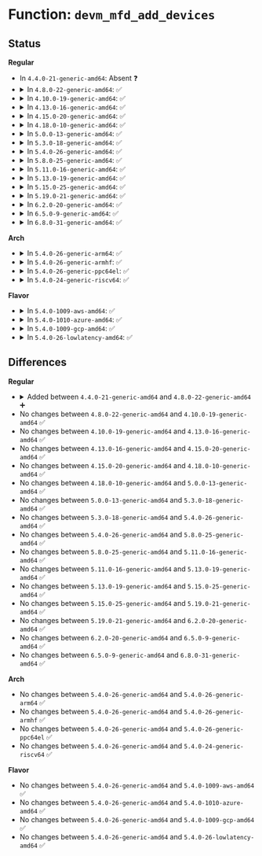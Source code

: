 # Function: <code>devm_mfd_add_devices</code>

## Status
<b>Regular</b>
<ul>
<li>
In <code>4.4.0-21-generic-amd64</code>: Absent ❓
</li>
<li>
<details>
<summary>In <code>4.8.0-22-generic-amd64</code>: ✅</summary>

```c
int devm_mfd_add_devices(struct device * dev, int id, const struct mfd_cell * cells, int n_devs, struct resource * mem_base, int irq_base, struct irq_domain * domain)
```

```json
{
  "name": "devm_mfd_add_devices",
  "collision_type": "Unique Global",
  "inline_type": "No",
  "funcs": [
    {
      "addr": 18446744071585006000,
      "name": "devm_mfd_add_devices",
      "external": true,
      "loc": "drivers/mfd/mfd-core.c:349",
      "file": "drivers/mfd/mfd-core.c",
      "inline": "seen, unknown",
      "caller_inline": [],
      "caller_func": [
        "drivers/mfd/wm8400-core.c:wm8400_register_codec",
        "drivers/mfd/tps65910.c:tps65910_i2c_probe",
        "drivers/mfd/rc5t583.c:rc5t583_i2c_probe",
        "drivers/mfd/sec-core.c:sec_pmic_probe",
        "drivers/mfd/as3711.c:as3711_i2c_probe"
      ]
    }
  ],
  "symbols": [
    {
      "addr": 18446744071585006000,
      "name": "devm_mfd_add_devices",
      "section": ".text",
      "bind": "STB_GLOBAL",
      "size": 168
    }
  ]
}
```
</details>
</li>
<li>
<details>
<summary>In <code>4.10.0-19-generic-amd64</code>: ✅</summary>

```c
int devm_mfd_add_devices(struct device * dev, int id, const struct mfd_cell * cells, int n_devs, struct resource * mem_base, int irq_base, struct irq_domain * domain)
```

```json
{
  "name": "devm_mfd_add_devices",
  "collision_type": "Unique Global",
  "inline_type": "No",
  "funcs": [
    {
      "addr": 18446744071585189456,
      "name": "devm_mfd_add_devices",
      "external": true,
      "loc": "drivers/mfd/mfd-core.c:349",
      "file": "drivers/mfd/mfd-core.c",
      "inline": "seen, unknown",
      "caller_inline": [],
      "caller_func": [
        "drivers/mfd/wm8400-core.c:wm8400_register_codec",
        "drivers/mfd/tps65910.c:tps65910_i2c_probe",
        "drivers/mfd/rc5t583.c:rc5t583_i2c_probe",
        "drivers/mfd/sec-core.c:sec_pmic_probe",
        "drivers/mfd/as3711.c:as3711_i2c_probe"
      ]
    }
  ],
  "symbols": [
    {
      "addr": 18446744071585189456,
      "name": "devm_mfd_add_devices",
      "section": ".text",
      "bind": "STB_GLOBAL",
      "size": 168
    }
  ]
}
```
</details>
</li>
<li>
<details>
<summary>In <code>4.13.0-16-generic-amd64</code>: ✅</summary>

```c
int devm_mfd_add_devices(struct device * dev, int id, const struct mfd_cell * cells, int n_devs, struct resource * mem_base, int irq_base, struct irq_domain * domain)
```

```json
{
  "name": "devm_mfd_add_devices",
  "collision_type": "Unique Global",
  "inline_type": "No",
  "funcs": [
    {
      "addr": 18446744071585271600,
      "name": "devm_mfd_add_devices",
      "external": true,
      "loc": "drivers/mfd/mfd-core.c:349",
      "file": "drivers/mfd/mfd-core.c",
      "inline": "seen, unknown",
      "caller_inline": [],
      "caller_func": [
        "drivers/mfd/wm8400-core.c:wm8400_register_codec",
        "drivers/mfd/tps65910.c:tps65910_i2c_probe",
        "drivers/mfd/rc5t583.c:rc5t583_i2c_probe",
        "drivers/mfd/sec-core.c:sec_pmic_probe",
        "drivers/mfd/as3711.c:as3711_i2c_probe"
      ]
    }
  ],
  "symbols": [
    {
      "addr": 18446744071585271600,
      "name": "devm_mfd_add_devices",
      "section": ".text",
      "bind": "STB_GLOBAL",
      "size": 165
    }
  ]
}
```
</details>
</li>
<li>
<details>
<summary>In <code>4.15.0-20-generic-amd64</code>: ✅</summary>

```c
int devm_mfd_add_devices(struct device * dev, int id, const struct mfd_cell * cells, int n_devs, struct resource * mem_base, int irq_base, struct irq_domain * domain)
```

```json
{
  "name": "devm_mfd_add_devices",
  "collision_type": "Unique Global",
  "inline_type": "No",
  "funcs": [
    {
      "addr": 18446744071585699664,
      "name": "devm_mfd_add_devices",
      "external": true,
      "loc": "drivers/mfd/mfd-core.c:349",
      "file": "drivers/mfd/mfd-core.c",
      "inline": "seen, unknown",
      "caller_inline": [],
      "caller_func": [
        "drivers/mfd/wm8400-core.c:wm8400_register_codec",
        "drivers/mfd/tps65910.c:tps65910_i2c_probe",
        "drivers/mfd/tps68470.c:tps68470_probe",
        "drivers/mfd/rc5t583.c:rc5t583_i2c_probe",
        "drivers/mfd/sec-core.c:sec_pmic_probe",
        "drivers/mfd/as3711.c:as3711_i2c_probe",
        "drivers/mfd/intel_soc_pmic_chtwc.c:cht_wc_probe"
      ]
    }
  ],
  "symbols": [
    {
      "addr": 18446744071585699664,
      "name": "devm_mfd_add_devices",
      "section": ".text",
      "bind": "STB_GLOBAL",
      "size": 165
    }
  ]
}
```
</details>
</li>
<li>
<details>
<summary>In <code>4.18.0-10-generic-amd64</code>: ✅</summary>

```c
int devm_mfd_add_devices(struct device * dev, int id, const struct mfd_cell * cells, int n_devs, struct resource * mem_base, int irq_base, struct irq_domain * domain)
```

```json
{
  "name": "devm_mfd_add_devices",
  "collision_type": "Unique Global",
  "inline_type": "No",
  "funcs": [
    {
      "addr": 18446744071585945728,
      "name": "devm_mfd_add_devices",
      "external": true,
      "loc": "drivers/mfd/mfd-core.c:349",
      "file": "drivers/mfd/mfd-core.c",
      "inline": "seen, unknown",
      "caller_inline": [],
      "caller_func": [
        "drivers/mfd/wm8400-core.c:wm8400_register_codec",
        "drivers/mfd/tps65910.c:tps65910_i2c_probe",
        "drivers/mfd/tps68470.c:tps68470_probe",
        "drivers/mfd/rc5t583.c:rc5t583_i2c_probe",
        "drivers/mfd/sec-core.c:sec_pmic_probe",
        "drivers/mfd/as3711.c:as3711_i2c_probe",
        "drivers/mfd/intel_soc_pmic_chtwc.c:cht_wc_probe"
      ]
    }
  ],
  "symbols": [
    {
      "addr": 18446744071585945728,
      "name": "devm_mfd_add_devices",
      "section": ".text",
      "bind": "STB_GLOBAL",
      "size": 165
    }
  ]
}
```
</details>
</li>
<li>
<details>
<summary>In <code>5.0.0-13-generic-amd64</code>: ✅</summary>

```c
int devm_mfd_add_devices(struct device * dev, int id, const struct mfd_cell * cells, int n_devs, struct resource * mem_base, int irq_base, struct irq_domain * domain)
```

```json
{
  "name": "devm_mfd_add_devices",
  "collision_type": "Unique Global",
  "inline_type": "No",
  "funcs": [
    {
      "addr": 18446744071586081904,
      "name": "devm_mfd_add_devices",
      "external": true,
      "loc": "drivers/mfd/mfd-core.c:349",
      "file": "drivers/mfd/mfd-core.c",
      "inline": "seen, unknown",
      "caller_inline": [],
      "caller_func": [
        "drivers/mfd/wm8400-core.c:wm8400_register_codec",
        "drivers/mfd/tps65910.c:tps65910_i2c_probe",
        "drivers/mfd/tps68470.c:tps68470_probe",
        "drivers/mfd/da9063-core.c:da9063_device_init",
        "drivers/mfd/da9063-core.c:da9063_device_init",
        "drivers/mfd/rc5t583.c:rc5t583_i2c_probe",
        "drivers/mfd/sec-core.c:sec_pmic_probe",
        "drivers/mfd/as3711.c:as3711_i2c_probe",
        "drivers/mfd/intel_soc_pmic_chtwc.c:cht_wc_probe"
      ]
    }
  ],
  "symbols": [
    {
      "addr": 18446744071586081904,
      "name": "devm_mfd_add_devices",
      "section": ".text",
      "bind": "STB_GLOBAL",
      "size": 165
    }
  ]
}
```
</details>
</li>
<li>
<details>
<summary>In <code>5.3.0-18-generic-amd64</code>: ✅</summary>

```c
int devm_mfd_add_devices(struct device * dev, int id, const struct mfd_cell * cells, int n_devs, struct resource * mem_base, int irq_base, struct irq_domain * domain)
```

```json
{
  "name": "devm_mfd_add_devices",
  "collision_type": "Unique Global",
  "inline_type": "No",
  "funcs": [
    {
      "addr": 18446744071586317040,
      "name": "devm_mfd_add_devices",
      "external": true,
      "loc": "drivers/mfd/mfd-core.c:359",
      "file": "drivers/mfd/mfd-core.c",
      "inline": "seen, unknown",
      "caller_inline": [],
      "caller_func": [
        "drivers/mfd/wm8400-core.c:wm8400_register_codec",
        "drivers/mfd/tps65910.c:tps65910_i2c_probe",
        "drivers/mfd/tps68470.c:tps68470_probe",
        "drivers/mfd/da9063-core.c:da9063_device_init",
        "drivers/mfd/da9063-core.c:da9063_device_init",
        "drivers/mfd/rc5t583.c:rc5t583_i2c_probe",
        "drivers/mfd/sec-core.c:sec_pmic_probe",
        "drivers/mfd/as3711.c:as3711_i2c_probe",
        "drivers/mfd/intel_soc_pmic_chtwc.c:cht_wc_probe"
      ]
    }
  ],
  "symbols": [
    {
      "addr": 18446744071586317040,
      "name": "devm_mfd_add_devices",
      "section": ".text",
      "bind": "STB_GLOBAL",
      "size": 163
    }
  ]
}
```
</details>
</li>
<li>
<details>
<summary>In <code>5.4.0-26-generic-amd64</code>: ✅</summary>

```c
int devm_mfd_add_devices(struct device * dev, int id, const struct mfd_cell * cells, int n_devs, struct resource * mem_base, int irq_base, struct irq_domain * domain)
```

```json
{
  "name": "devm_mfd_add_devices",
  "collision_type": "Unique Global",
  "inline_type": "No",
  "funcs": [
    {
      "addr": 18446744071586465216,
      "name": "devm_mfd_add_devices",
      "external": true,
      "loc": "drivers/mfd/mfd-core.c:359",
      "file": "drivers/mfd/mfd-core.c",
      "inline": "seen, unknown",
      "caller_inline": [],
      "caller_func": [
        "drivers/mfd/wm8400-core.c:wm8400_register_codec",
        "drivers/mfd/tps65910.c:tps65910_i2c_probe",
        "drivers/mfd/tps68470.c:tps68470_probe",
        "drivers/mfd/da9063-core.c:da9063_device_init",
        "drivers/mfd/da9063-core.c:da9063_device_init",
        "drivers/mfd/rc5t583.c:rc5t583_i2c_probe",
        "drivers/mfd/sec-core.c:sec_pmic_probe",
        "drivers/mfd/as3711.c:as3711_i2c_probe",
        "drivers/mfd/intel_soc_pmic_chtwc.c:cht_wc_probe"
      ]
    }
  ],
  "symbols": [
    {
      "addr": 18446744071586465216,
      "name": "devm_mfd_add_devices",
      "section": ".text",
      "bind": "STB_GLOBAL",
      "size": 163
    }
  ]
}
```
</details>
</li>
<li>
<details>
<summary>In <code>5.8.0-25-generic-amd64</code>: ✅</summary>

```c
int devm_mfd_add_devices(struct device * dev, int id, const struct mfd_cell * cells, int n_devs, struct resource * mem_base, int irq_base, struct irq_domain * domain)
```

```json
{
  "name": "devm_mfd_add_devices",
  "collision_type": "Unique Global",
  "inline_type": "No",
  "funcs": [
    {
      "addr": 18446744071587242016,
      "name": "devm_mfd_add_devices",
      "external": true,
      "loc": "drivers/mfd/mfd-core.c:322",
      "file": "drivers/mfd/mfd-core.c",
      "inline": "seen, unknown",
      "caller_inline": [],
      "caller_func": [
        "drivers/mfd/wm8400-core.c:wm8400_register_codec",
        "drivers/mfd/tps65910.c:tps65910_i2c_probe",
        "drivers/mfd/tps68470.c:tps68470_probe",
        "drivers/mfd/da9063-core.c:da9063_device_init",
        "drivers/mfd/da9063-core.c:da9063_device_init",
        "drivers/mfd/rc5t583.c:rc5t583_i2c_probe",
        "drivers/mfd/sec-core.c:sec_pmic_probe",
        "drivers/mfd/as3711.c:as3711_i2c_probe",
        "drivers/mfd/intel_soc_pmic_chtwc.c:cht_wc_probe"
      ]
    }
  ],
  "symbols": [
    {
      "addr": 18446744071587242016,
      "name": "devm_mfd_add_devices",
      "section": ".text",
      "bind": "STB_GLOBAL",
      "size": 257
    }
  ]
}
```
</details>
</li>
<li>
<details>
<summary>In <code>5.11.0-16-generic-amd64</code>: ✅</summary>

```c
int devm_mfd_add_devices(struct device * dev, int id, const struct mfd_cell * cells, int n_devs, struct resource * mem_base, int irq_base, struct irq_domain * domain)
```

```json
{
  "name": "devm_mfd_add_devices",
  "collision_type": "Unique Global",
  "inline_type": "No",
  "funcs": [
    {
      "addr": 18446744071587311232,
      "name": "devm_mfd_add_devices",
      "external": true,
      "loc": "drivers/mfd/mfd-core.c:417",
      "file": "drivers/mfd/mfd-core.c",
      "inline": "seen, unknown",
      "caller_inline": [],
      "caller_func": [
        "drivers/mfd/wm8400-core.c:wm8400_register_codec",
        "drivers/mfd/tps65910.c:tps65910_i2c_probe",
        "drivers/mfd/tps68470.c:tps68470_probe",
        "drivers/mfd/da9063-core.c:da9063_device_init",
        "drivers/mfd/da9063-core.c:da9063_device_init",
        "drivers/mfd/rc5t583.c:rc5t583_i2c_probe",
        "drivers/mfd/sec-core.c:sec_pmic_probe",
        "drivers/mfd/as3711.c:as3711_i2c_probe",
        "drivers/mfd/intel_soc_pmic_chtwc.c:cht_wc_probe"
      ]
    }
  ],
  "symbols": [
    {
      "addr": 18446744071587311232,
      "name": "devm_mfd_add_devices",
      "section": ".text",
      "bind": "STB_GLOBAL",
      "size": 318
    }
  ]
}
```
</details>
</li>
<li>
<details>
<summary>In <code>5.13.0-19-generic-amd64</code>: ✅</summary>

```c
int devm_mfd_add_devices(struct device * dev, int id, const struct mfd_cell * cells, int n_devs, struct resource * mem_base, int irq_base, struct irq_domain * domain)
```

```json
{
  "name": "devm_mfd_add_devices",
  "collision_type": "Unique Global",
  "inline_type": "No",
  "funcs": [
    {
      "addr": 18446744071587198368,
      "name": "devm_mfd_add_devices",
      "external": true,
      "loc": "drivers/mfd/mfd-core.c:411",
      "file": "drivers/mfd/mfd-core.c",
      "inline": "seen, unknown",
      "caller_inline": [],
      "caller_func": [
        "drivers/mfd/wm8400-core.c:wm8400_register_codec",
        "drivers/mfd/tps65910.c:tps65910_i2c_probe",
        "drivers/mfd/tps68470.c:tps68470_probe",
        "drivers/mfd/da9063-core.c:da9063_device_init",
        "drivers/mfd/da9063-core.c:da9063_device_init",
        "drivers/mfd/rc5t583.c:rc5t583_i2c_probe",
        "drivers/mfd/sec-core.c:sec_pmic_probe",
        "drivers/mfd/as3711.c:as3711_i2c_probe",
        "drivers/mfd/intel_soc_pmic_chtwc.c:cht_wc_probe"
      ]
    }
  ],
  "symbols": [
    {
      "addr": 18446744071587198368,
      "name": "devm_mfd_add_devices",
      "section": ".text",
      "bind": "STB_GLOBAL",
      "size": 309
    }
  ]
}
```
</details>
</li>
<li>
<details>
<summary>In <code>5.15.0-25-generic-amd64</code>: ✅</summary>

```c
int devm_mfd_add_devices(struct device * dev, int id, const struct mfd_cell * cells, int n_devs, struct resource * mem_base, int irq_base, struct irq_domain * domain)
```

```json
{
  "name": "devm_mfd_add_devices",
  "collision_type": "Unique Global",
  "inline_type": "No",
  "funcs": [
    {
      "addr": 18446744071587760336,
      "name": "devm_mfd_add_devices",
      "external": true,
      "loc": "drivers/mfd/mfd-core.c:413",
      "file": "drivers/mfd/mfd-core.c",
      "inline": "seen, unknown",
      "caller_inline": [],
      "caller_func": [
        "drivers/mfd/wm8400-core.c:wm8400_register_codec",
        "drivers/mfd/tps65910.c:tps65910_i2c_probe",
        "drivers/mfd/da9063-core.c:da9063_device_init",
        "drivers/mfd/da9063-core.c:da9063_device_init",
        "drivers/mfd/rc5t583.c:rc5t583_i2c_probe",
        "drivers/mfd/as3711.c:as3711_i2c_probe",
        "drivers/mfd/intel_soc_pmic_chtwc.c:cht_wc_probe"
      ]
    }
  ],
  "symbols": [
    {
      "addr": 18446744071587760336,
      "name": "devm_mfd_add_devices",
      "section": ".text",
      "bind": "STB_GLOBAL",
      "size": 316
    }
  ]
}
```
</details>
</li>
<li>
<details>
<summary>In <code>5.19.0-21-generic-amd64</code>: ✅</summary>

```c
int devm_mfd_add_devices(struct device * dev, int id, const struct mfd_cell * cells, int n_devs, struct resource * mem_base, int irq_base, struct irq_domain * domain)
```

```json
{
  "name": "devm_mfd_add_devices",
  "collision_type": "Unique Global",
  "inline_type": "No",
  "funcs": [
    {
      "addr": 18446744071589105600,
      "name": "devm_mfd_add_devices",
      "external": true,
      "loc": "drivers/mfd/mfd-core.c:413",
      "file": "drivers/mfd/mfd-core.c",
      "inline": "seen, unknown",
      "caller_inline": [],
      "caller_func": [
        "drivers/mfd/wm8400-core.c:wm8400_register_codec",
        "drivers/mfd/tps65910.c:tps65910_i2c_probe",
        "drivers/mfd/da9063-core.c:da9063_device_init",
        "drivers/mfd/da9063-core.c:da9063_device_init",
        "drivers/mfd/rc5t583.c:rc5t583_i2c_probe",
        "drivers/mfd/as3711.c:as3711_i2c_probe",
        "drivers/mfd/intel_soc_pmic_chtwc.c:cht_wc_probe"
      ]
    }
  ],
  "symbols": [
    {
      "addr": 18446744071589105600,
      "name": "devm_mfd_add_devices",
      "section": ".text",
      "bind": "STB_GLOBAL",
      "size": 353
    }
  ]
}
```
</details>
</li>
<li>
<details>
<summary>In <code>6.2.0-20-generic-amd64</code>: ✅</summary>

```c
int devm_mfd_add_devices(struct device * dev, int id, const struct mfd_cell * cells, int n_devs, struct resource * mem_base, int irq_base, struct irq_domain * domain)
```

```json
{
  "name": "devm_mfd_add_devices",
  "collision_type": "Unique Global",
  "inline_type": "No",
  "funcs": [
    {
      "addr": 18446744071590642432,
      "name": "devm_mfd_add_devices",
      "external": true,
      "loc": "drivers/mfd/mfd-core.c:437",
      "file": "drivers/mfd/mfd-core.c",
      "inline": "seen, unknown",
      "caller_inline": [],
      "caller_func": [
        "drivers/mfd/wm8400-core.c:wm8400_register_codec",
        "drivers/mfd/tps65910.c:tps65910_i2c_probe",
        "drivers/mfd/da9063-core.c:da9063_device_init",
        "drivers/mfd/da9063-core.c:da9063_device_init",
        "drivers/mfd/rc5t583.c:rc5t583_i2c_probe",
        "drivers/mfd/as3711.c:as3711_i2c_probe",
        "drivers/mfd/intel_soc_pmic_chtwc.c:cht_wc_probe"
      ]
    }
  ],
  "symbols": [
    {
      "addr": 18446744071590642432,
      "name": "devm_mfd_add_devices",
      "section": ".text",
      "bind": "STB_GLOBAL",
      "size": 353
    }
  ]
}
```
</details>
</li>
<li>
<details>
<summary>In <code>6.5.0-9-generic-amd64</code>: ✅</summary>

```c
int devm_mfd_add_devices(struct device * dev, int id, const struct mfd_cell * cells, int n_devs, struct resource * mem_base, int irq_base, struct irq_domain * domain)
```

```json
{
  "name": "devm_mfd_add_devices",
  "collision_type": "Unique Global",
  "inline_type": "No",
  "funcs": [
    {
      "addr": 18446744071590983296,
      "name": "devm_mfd_add_devices",
      "external": true,
      "loc": "drivers/mfd/mfd-core.c:407",
      "file": "drivers/mfd/mfd-core.c",
      "inline": "seen, unknown",
      "caller_inline": [],
      "caller_func": [
        "drivers/mfd/wm8400-core.c:wm8400_register_codec",
        "drivers/mfd/tps65910.c:tps65910_i2c_probe",
        "drivers/mfd/da9063-core.c:da9063_device_init",
        "drivers/mfd/da9063-core.c:da9063_device_init",
        "drivers/mfd/rc5t583.c:rc5t583_i2c_probe",
        "drivers/mfd/as3711.c:as3711_i2c_probe",
        "drivers/mfd/intel_soc_pmic_chtwc.c:cht_wc_probe"
      ]
    }
  ],
  "symbols": [
    {
      "addr": 18446744071590983296,
      "name": "devm_mfd_add_devices",
      "section": ".text",
      "bind": "STB_GLOBAL",
      "size": 350
    }
  ]
}
```
</details>
</li>
<li>
<details>
<summary>In <code>6.8.0-31-generic-amd64</code>: ✅</summary>

```c
int devm_mfd_add_devices(struct device * dev, int id, const struct mfd_cell * cells, int n_devs, struct resource * mem_base, int irq_base, struct irq_domain * domain)
```

```json
{
  "name": "devm_mfd_add_devices",
  "collision_type": "Unique Global",
  "inline_type": "No",
  "funcs": [
    {
      "addr": 18446744071591327264,
      "name": "devm_mfd_add_devices",
      "external": true,
      "loc": "drivers/mfd/mfd-core.c:414",
      "file": "drivers/mfd/mfd-core.c",
      "inline": "seen, unknown",
      "caller_inline": [],
      "caller_func": [
        "drivers/mfd/wm8400-core.c:wm8400_register_codec",
        "drivers/mfd/tps65910.c:tps65910_i2c_probe",
        "drivers/mfd/twl-core.c:twl_probe",
        "drivers/mfd/da9063-core.c:da9063_device_init",
        "drivers/mfd/da9063-core.c:da9063_device_init",
        "drivers/mfd/rc5t583.c:rc5t583_i2c_probe",
        "drivers/mfd/as3711.c:as3711_i2c_probe",
        "drivers/mfd/intel_soc_pmic_chtwc.c:cht_wc_probe"
      ]
    }
  ],
  "symbols": [
    {
      "addr": 18446744071591327264,
      "name": "devm_mfd_add_devices",
      "section": ".text",
      "bind": "STB_GLOBAL",
      "size": 350
    }
  ]
}
```
</details>
</li>
</ul>
<b>Arch</b>
<ul>
<li>
<details>
<summary>In <code>5.4.0-26-generic-arm64</code>: ✅</summary>

```c
int devm_mfd_add_devices(struct device * dev, int id, const struct mfd_cell * cells, int n_devs, struct resource * mem_base, int irq_base, struct irq_domain * domain)
```

```json
{
  "name": "devm_mfd_add_devices",
  "collision_type": "Unique Global",
  "inline_type": "No",
  "funcs": [
    {
      "addr": 18446603336499332928,
      "name": "devm_mfd_add_devices",
      "external": true,
      "loc": "drivers/mfd/mfd-core.c:359",
      "file": "drivers/mfd/mfd-core.c",
      "inline": "seen, unknown",
      "caller_inline": [],
      "caller_func": [
        "drivers/mfd/bcm2835-pm.c:bcm2835_pm_probe",
        "drivers/mfd/bcm2835-pm.c:bcm2835_pm_probe",
        "drivers/mfd/wm8400-core.c:wm8400_register_codec",
        "drivers/mfd/tps65910.c:tps65910_i2c_probe",
        "drivers/mfd/tps68470.c:tps68470_probe",
        "drivers/mfd/da9063-core.c:da9063_device_init",
        "drivers/mfd/da9063-core.c:da9063_device_init",
        "drivers/mfd/max77620.c:max77620_probe",
        "drivers/mfd/max77686.c:max77686_i2c_probe",
        "drivers/mfd/rc5t583.c:rc5t583_i2c_probe",
        "drivers/mfd/sec-core.c:sec_pmic_probe",
        "drivers/mfd/as3711.c:as3711_i2c_probe",
        "drivers/mfd/as3722.c:as3722_i2c_probe"
      ]
    }
  ],
  "symbols": [
    {
      "addr": 18446603336499332928,
      "name": "devm_mfd_add_devices",
      "section": ".text",
      "bind": "STB_GLOBAL",
      "size": 220
    }
  ]
}
```
</details>
</li>
<li>
<details>
<summary>In <code>5.4.0-26-generic-armhf</code>: ✅</summary>

```c
int devm_mfd_add_devices(struct device * dev, int id, const struct mfd_cell * cells, int n_devs, struct resource * mem_base, int irq_base, struct irq_domain * domain)
```

```json
{
  "name": "devm_mfd_add_devices",
  "collision_type": "Unique Global",
  "inline_type": "No",
  "funcs": [
    {
      "addr": 3231882712,
      "name": "devm_mfd_add_devices",
      "external": true,
      "loc": "drivers/mfd/mfd-core.c:359",
      "file": "drivers/mfd/mfd-core.c",
      "inline": "seen, unknown",
      "caller_inline": [],
      "caller_func": [
        "drivers/mfd/wm8400-core.c:wm8400_i2c_probe",
        "drivers/mfd/tps65217.c:tps65217_probe",
        "drivers/mfd/tps65910.c:tps65910_i2c_probe",
        "drivers/mfd/da9063-core.c:da9063_device_init",
        "drivers/mfd/da9063-core.c:da9063_device_init",
        "drivers/mfd/max77620.c:max77620_probe",
        "drivers/mfd/max77686.c:max77686_i2c_probe",
        "drivers/mfd/rc5t583.c:rc5t583_i2c_probe",
        "drivers/mfd/sec-core.c:sec_pmic_probe",
        "drivers/mfd/as3711.c:as3711_i2c_probe",
        "drivers/mfd/as3722.c:as3722_i2c_probe"
      ]
    }
  ],
  "symbols": [
    {
      "addr": 3231882712,
      "name": "devm_mfd_add_devices",
      "section": ".text",
      "bind": "STB_GLOBAL",
      "size": 180
    }
  ]
}
```
</details>
</li>
<li>
<details>
<summary>In <code>5.4.0-26-generic-ppc64el</code>: ✅</summary>

```c
int devm_mfd_add_devices(struct device * dev, int id, const struct mfd_cell * cells, int n_devs, struct resource * mem_base, int irq_base, struct irq_domain * domain)
```

```json
{
  "name": "devm_mfd_add_devices",
  "collision_type": "Unique Global",
  "inline_type": "No",
  "funcs": [
    {
      "addr": 13835058055292555632,
      "name": "devm_mfd_add_devices",
      "external": true,
      "loc": "drivers/mfd/mfd-core.c:359",
      "file": "drivers/mfd/mfd-core.c",
      "inline": "seen, unknown",
      "caller_inline": [],
      "caller_func": [
        "drivers/mfd/wm8400-core.c:wm8400_register_codec",
        "drivers/mfd/tps65910.c:tps65910_i2c_probe",
        "drivers/mfd/da9063-core.c:da9063_device_init",
        "drivers/mfd/da9063-core.c:da9063_device_init",
        "drivers/mfd/max77620.c:max77620_probe",
        "drivers/mfd/max77686.c:max77686_i2c_probe",
        "drivers/mfd/rc5t583.c:rc5t583_i2c_probe",
        "drivers/mfd/sec-core.c:sec_pmic_probe",
        "drivers/mfd/as3711.c:as3711_i2c_probe",
        "drivers/mfd/as3722.c:as3722_i2c_probe"
      ]
    }
  ],
  "symbols": [
    {
      "addr": 13835058055292555632,
      "name": "devm_mfd_add_devices",
      "section": ".text",
      "bind": "STB_GLOBAL",
      "size": 312
    }
  ]
}
```
</details>
</li>
<li>
<details>
<summary>In <code>5.4.0-24-generic-riscv64</code>: ✅</summary>

```c
int devm_mfd_add_devices(struct device * dev, int id, const struct mfd_cell * cells, int n_devs, struct resource * mem_base, int irq_base, struct irq_domain * domain)
```

```json
{
  "name": "devm_mfd_add_devices",
  "collision_type": "Unique Global",
  "inline_type": "No",
  "funcs": [
    {
      "addr": 18446743936276578404,
      "name": "devm_mfd_add_devices",
      "external": true,
      "loc": "drivers/mfd/mfd-core.c:359",
      "file": "drivers/mfd/mfd-core.c",
      "inline": "seen, unknown",
      "caller_inline": [],
      "caller_func": [
        "drivers/mfd/wm8400-core.c:wm8400_register_codec",
        "drivers/mfd/tps65910.c:tps65910_i2c_probe",
        "drivers/mfd/da9063-core.c:da9063_device_init",
        "drivers/mfd/da9063-core.c:da9063_device_init",
        "drivers/mfd/max77620.c:max77620_probe",
        "drivers/mfd/max77686.c:max77686_i2c_probe",
        "drivers/mfd/rc5t583.c:rc5t583_i2c_probe",
        "drivers/mfd/sec-core.c:sec_pmic_probe",
        "drivers/mfd/as3711.c:as3711_i2c_probe",
        "drivers/mfd/as3722.c:as3722_i2c_probe"
      ]
    }
  ],
  "symbols": [
    {
      "addr": 18446743936276578404,
      "name": "devm_mfd_add_devices",
      "section": ".text",
      "bind": "STB_GLOBAL",
      "size": 164
    }
  ]
}
```
</details>
</li>
</ul>
<b>Flavor</b>
<ul>
<li>
<details>
<summary>In <code>5.4.0-1009-aws-amd64</code>: ✅</summary>

```c
int devm_mfd_add_devices(struct device * dev, int id, const struct mfd_cell * cells, int n_devs, struct resource * mem_base, int irq_base, struct irq_domain * domain)
```

```json
{
  "name": "devm_mfd_add_devices",
  "collision_type": "Unique Global",
  "inline_type": "No",
  "funcs": [
    {
      "addr": 18446744071586195040,
      "name": "devm_mfd_add_devices",
      "external": true,
      "loc": "drivers/mfd/mfd-core.c:359",
      "file": "drivers/mfd/mfd-core.c",
      "inline": "seen, unknown",
      "caller_inline": [],
      "caller_func": []
    }
  ],
  "symbols": [
    {
      "addr": 18446744071586195040,
      "name": "devm_mfd_add_devices",
      "section": ".text",
      "bind": "STB_GLOBAL",
      "size": 163
    }
  ]
}
```
</details>
</li>
<li>
<details>
<summary>In <code>5.4.0-1010-azure-amd64</code>: ✅</summary>

```c
int devm_mfd_add_devices(struct device * dev, int id, const struct mfd_cell * cells, int n_devs, struct resource * mem_base, int irq_base, struct irq_domain * domain)
```

```json
{
  "name": "devm_mfd_add_devices",
  "collision_type": "Unique Global",
  "inline_type": "No",
  "funcs": [
    {
      "addr": 18446744071586014320,
      "name": "devm_mfd_add_devices",
      "external": true,
      "loc": "drivers/mfd/mfd-core.c:359",
      "file": "drivers/mfd/mfd-core.c",
      "inline": "seen, unknown",
      "caller_inline": [],
      "caller_func": []
    }
  ],
  "symbols": [
    {
      "addr": 18446744071586014320,
      "name": "devm_mfd_add_devices",
      "section": ".text",
      "bind": "STB_GLOBAL",
      "size": 163
    }
  ]
}
```
</details>
</li>
<li>
<details>
<summary>In <code>5.4.0-1009-gcp-amd64</code>: ✅</summary>

```c
int devm_mfd_add_devices(struct device * dev, int id, const struct mfd_cell * cells, int n_devs, struct resource * mem_base, int irq_base, struct irq_domain * domain)
```

```json
{
  "name": "devm_mfd_add_devices",
  "collision_type": "Unique Global",
  "inline_type": "No",
  "funcs": [
    {
      "addr": 18446744071586413184,
      "name": "devm_mfd_add_devices",
      "external": true,
      "loc": "drivers/mfd/mfd-core.c:359",
      "file": "drivers/mfd/mfd-core.c",
      "inline": "seen, unknown",
      "caller_inline": [],
      "caller_func": [
        "drivers/mfd/wm8400-core.c:wm8400_register_codec",
        "drivers/mfd/tps65910.c:tps65910_i2c_probe",
        "drivers/mfd/tps68470.c:tps68470_probe",
        "drivers/mfd/da9063-core.c:da9063_device_init",
        "drivers/mfd/da9063-core.c:da9063_device_init",
        "drivers/mfd/rc5t583.c:rc5t583_i2c_probe",
        "drivers/mfd/sec-core.c:sec_pmic_probe",
        "drivers/mfd/as3711.c:as3711_i2c_probe",
        "drivers/mfd/intel_soc_pmic_chtwc.c:cht_wc_probe"
      ]
    }
  ],
  "symbols": [
    {
      "addr": 18446744071586413184,
      "name": "devm_mfd_add_devices",
      "section": ".text",
      "bind": "STB_GLOBAL",
      "size": 163
    }
  ]
}
```
</details>
</li>
<li>
<details>
<summary>In <code>5.4.0-26-lowlatency-amd64</code>: ✅</summary>

```c
int devm_mfd_add_devices(struct device * dev, int id, const struct mfd_cell * cells, int n_devs, struct resource * mem_base, int irq_base, struct irq_domain * domain)
```

```json
{
  "name": "devm_mfd_add_devices",
  "collision_type": "Unique Global",
  "inline_type": "No",
  "funcs": [
    {
      "addr": 18446744071586524864,
      "name": "devm_mfd_add_devices",
      "external": true,
      "loc": "drivers/mfd/mfd-core.c:359",
      "file": "drivers/mfd/mfd-core.c",
      "inline": "seen, unknown",
      "caller_inline": [],
      "caller_func": [
        "drivers/mfd/wm8400-core.c:wm8400_register_codec",
        "drivers/mfd/tps65910.c:tps65910_i2c_probe",
        "drivers/mfd/tps68470.c:tps68470_probe",
        "drivers/mfd/da9063-core.c:da9063_device_init",
        "drivers/mfd/da9063-core.c:da9063_device_init",
        "drivers/mfd/rc5t583.c:rc5t583_i2c_probe",
        "drivers/mfd/sec-core.c:sec_pmic_probe",
        "drivers/mfd/as3711.c:as3711_i2c_probe",
        "drivers/mfd/intel_soc_pmic_chtwc.c:cht_wc_probe"
      ]
    }
  ],
  "symbols": [
    {
      "addr": 18446744071586524864,
      "name": "devm_mfd_add_devices",
      "section": ".text",
      "bind": "STB_GLOBAL",
      "size": 163
    }
  ]
}
```
</details>
</li>
</ul>

## Differences
<b>Regular</b>
<ul>
<li>
<details>
<summary>Added between <code>4.4.0-21-generic-amd64</code> and <code>4.8.0-22-generic-amd64</code> ➕</summary>

```c
int devm_mfd_add_devices(struct device * dev, int id, const struct mfd_cell * cells, int n_devs, struct resource * mem_base, int irq_base, struct irq_domain * domain)
```
</details>
</li>
<li>
No changes between <code>4.8.0-22-generic-amd64</code> and <code>4.10.0-19-generic-amd64</code> ✅
</li>
<li>
No changes between <code>4.10.0-19-generic-amd64</code> and <code>4.13.0-16-generic-amd64</code> ✅
</li>
<li>
No changes between <code>4.13.0-16-generic-amd64</code> and <code>4.15.0-20-generic-amd64</code> ✅
</li>
<li>
No changes between <code>4.15.0-20-generic-amd64</code> and <code>4.18.0-10-generic-amd64</code> ✅
</li>
<li>
No changes between <code>4.18.0-10-generic-amd64</code> and <code>5.0.0-13-generic-amd64</code> ✅
</li>
<li>
No changes between <code>5.0.0-13-generic-amd64</code> and <code>5.3.0-18-generic-amd64</code> ✅
</li>
<li>
No changes between <code>5.3.0-18-generic-amd64</code> and <code>5.4.0-26-generic-amd64</code> ✅
</li>
<li>
No changes between <code>5.4.0-26-generic-amd64</code> and <code>5.8.0-25-generic-amd64</code> ✅
</li>
<li>
No changes between <code>5.8.0-25-generic-amd64</code> and <code>5.11.0-16-generic-amd64</code> ✅
</li>
<li>
No changes between <code>5.11.0-16-generic-amd64</code> and <code>5.13.0-19-generic-amd64</code> ✅
</li>
<li>
No changes between <code>5.13.0-19-generic-amd64</code> and <code>5.15.0-25-generic-amd64</code> ✅
</li>
<li>
No changes between <code>5.15.0-25-generic-amd64</code> and <code>5.19.0-21-generic-amd64</code> ✅
</li>
<li>
No changes between <code>5.19.0-21-generic-amd64</code> and <code>6.2.0-20-generic-amd64</code> ✅
</li>
<li>
No changes between <code>6.2.0-20-generic-amd64</code> and <code>6.5.0-9-generic-amd64</code> ✅
</li>
<li>
No changes between <code>6.5.0-9-generic-amd64</code> and <code>6.8.0-31-generic-amd64</code> ✅
</li>
</ul>
<b>Arch</b>
<ul>
<li>
No changes between <code>5.4.0-26-generic-amd64</code> and <code>5.4.0-26-generic-arm64</code> ✅
</li>
<li>
No changes between <code>5.4.0-26-generic-amd64</code> and <code>5.4.0-26-generic-armhf</code> ✅
</li>
<li>
No changes between <code>5.4.0-26-generic-amd64</code> and <code>5.4.0-26-generic-ppc64el</code> ✅
</li>
<li>
No changes between <code>5.4.0-26-generic-amd64</code> and <code>5.4.0-24-generic-riscv64</code> ✅
</li>
</ul>
<b>Flavor</b>
<ul>
<li>
No changes between <code>5.4.0-26-generic-amd64</code> and <code>5.4.0-1009-aws-amd64</code> ✅
</li>
<li>
No changes between <code>5.4.0-26-generic-amd64</code> and <code>5.4.0-1010-azure-amd64</code> ✅
</li>
<li>
No changes between <code>5.4.0-26-generic-amd64</code> and <code>5.4.0-1009-gcp-amd64</code> ✅
</li>
<li>
No changes between <code>5.4.0-26-generic-amd64</code> and <code>5.4.0-26-lowlatency-amd64</code> ✅
</li>
</ul>
